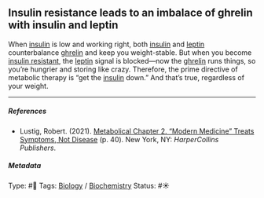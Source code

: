 ## Insulin resistance leads to an imbalace of ghrelin with insulin and leptin

When [insulin](Insulin.md) is low and working right, both [insulin](Insulin.md) and [leptin](Leptin.md) counterbalance [ghrelin](Ghrelin.md) and keep you weight-stable. But when you become [insulin resistant](Insulin%20resistance.md), the [leptin](Leptin.md) signal is blocked—now the [ghrelin](Ghrelin.md) runs things, so you’re hungrier and storing like crazy. Therefore, the prime directive of metabolic therapy is “get the [insulin](Insulin.md) down.” And that’s true, regardless of your weight.

---

##### References

* Lustig, Robert. (2021). [Metabolical Chapter 2. “Modern Medicine” Treats Symptoms, Not Disease](Metabolical%20Chapter%202.%20%E2%80%9CModern%20Medicine%E2%80%9D%20Treats%20Symptoms,%20Not%20Disease.md) (p. 40). New York, NY: *HarperCollins Publishers*.

##### Metadata

Type: #🔴 
Tags: [Biology]() / [Biochemistry](Biochemistry.md)
Status: #☀️ 
